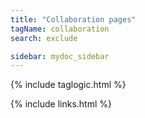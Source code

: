 ```yaml
---
title: "Collaboration pages"
tagName: collaboration
search: exclude

sidebar: mydoc_sidebar
---
```


{% include taglogic.html %}

{% include links.html %}
